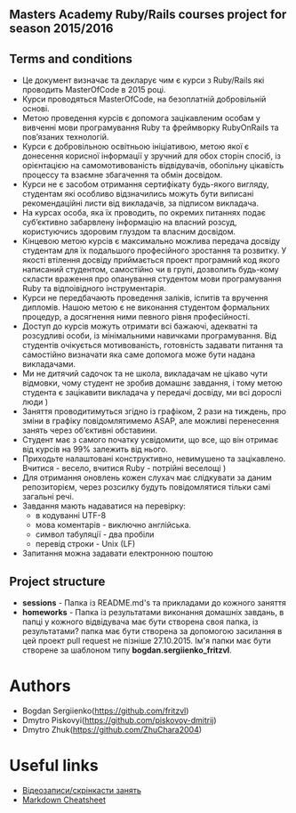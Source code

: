 Masters Academy Ruby/Rails courses project for season 2015/2016
--------------------

Terms and conditions
--------------------
 * Це документ визначає та декларує чим є курси з Ruby/Rails які проводить MasterOfCode в 2015 році.
 * Курси проводяться MasterOfCode, на безоплатній добровільній основі.
 * Метою проведення курсів є допомога зацікавленим особам у вивченні мови програмування Ruby та фреймворку RubyOnRails та пов’язаних технологій.
 * Курси є добровільною освітньою ініціативою, метою якої є донесення корисної інформації у зручний для обох сторін спосіб, із орієнтацією на самомотивованість відвідувачів, обопільну цікавість процессу та взаємне збагачення та обмін досвідом.
 * Курси не є засобом отримання сертифікату будь-якого вигляду, студентам які особливо відзначились можуть бути виписані рекомендаційні листи від викладачів, за підписом викладача.
 * На курсах особа, яка їх проводить, по окремих питаннях подає суб’єктивно забарвлену інформацію на власний розсуд, користуючись здоровим глуздом та власним досвідом.
 * Кінцевою метою курсів є максимально можлива передача досвіду студентам  для їх подальшого професійного зростання та розвитку. У якості втілення досвіду приймається проект програмний код якого написаний студентом, самостійно чи в групі, дозволить будь-кому скласти враження про опанування студентом мови програмування Ruby та відпоівідного інструментарія.
 * Курси не передбачають проведення заліків, іспитів та вручення дипломів. Нашою метою є не виконання студентом формальних процедур, а досягнення ними певного рівня професійності.
 * Доступ до курсів можуть отримати всі бажаючі, адекватні та розсудливі особи, із мінімальними навичками програмування. Від студентів очікується мотивованість, готовність задавати питання  та самостійно визначати яка саме допомога може бути надана викладачами.
 * Ми не дитячий садочок та не школа, викладачам не цікаво чути відмовки, чому студент не зробив домашнє завдання, і тому метою студента є зацікавити викладача у передачі досвіду, ми всі дорослі люди )
 * Заняття проводитимуться згідно із графіком, 2 рази на тиждень, про зміни в графіку повідомлятимемо ASAP, але можливі перенесення занять через об’єктивні обставини.
 * Студент має з самого початку усвідомити, що все, що він отримає від курсів на 99% залежить від нього.
 * Приходьте налаштовані конструктивно, невимушено та зацікавлено. Вчитися - весело, вчитися Ruby - потрійні веселощі )
 * Для отримання оновлень кожен слухач має слідкувати за даним репозиторієм, через розсилку будуть повідомлятися тільки самі загальні речі.
 * Завдання мають надаватися на перевірку:
   * в кодуванні UTF-8
   * мова коментарів - виключно англійська.
   * символ табуляції - два пробіли
   * перевід строки - Unix (LF)
 * Запитання можна задавати електронною поштою



Project structure
----------------------
 * <b>sessions</b> - Папка із README.md's та прикладами до кожного заняття
 * <b>homeworks</b> - Папка із результатами виконання домашніх завдань, в папці у кожного відвідувача має
  бути створена своя папка, із результатами? папка має бути створена за допомогою засилання в цей
  проект pull request не пізніше 27.10.2015. Ім'я папки має бути створене за шаблоном типу <b>bogdan.sergiienko_fritzvl</b>.

# Authors
 * Bogdan Sergiienko(https://github.com/fritzvl)
 * Dmytro Piskovyi(https://github.com/piskovoy-dmitrij)
 * Dmytro Zhuk(https://github.com/ZhuChara2004)


# Useful links
 * [Відеозаписи/скрінкасти занять](https://www.youtube.com/playlist?list=PL7Tk1QIFIqKrnaWFS-0E3RI_Mbat8Mlit "Youtube MA Ruby 2015 playlist")
 * [Markdown Cheatsheet](https://github.com/adam-p/markdown-here/wiki/Markdown-Cheatsheet "Markdown Cheatsheet")



